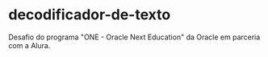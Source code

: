 # decodificador-de-texto
 Desafio do programa "ONE - Oracle Next Education" da Oracle em parceria com a Alura.
